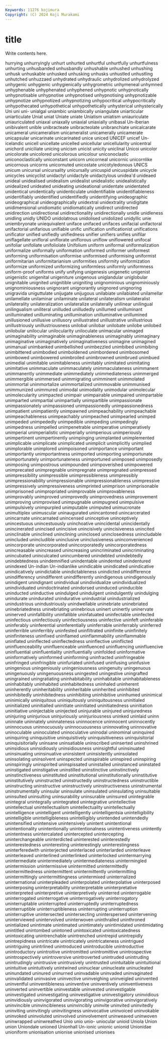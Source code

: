 ```yaml
---
Keywords: 11276 kojimura
Copyright: (C) 2024 Koji Murakami
---
```


# title

Write contents here.



hurrying unhurryingly unhurt unhurted unhurtful unhurtfully unhurtfulness unhurting unhusbanded
unhusbandly unhushable unhushed unhushing unhusk unhuskable unhusked unhusking unhusks unhustled
unhustling unhutched unhuzzaed unhydrated unhydraulic unhydrolized unhydrolyzed unhygenic unhygienic unhygienically
unhygrometric unhymeneal unhymned unhyphenable unhyphenated unhyphened unhypnotic unhypnotically unhypnotisable unhypnotise
unhypnotised unhypnotising unhypnotizable unhypnotize unhypnotized unhypnotizing unhypocritical unhypocritically unhypothecated unhypothetical
unhypothetically unhysterical unhysterically Uni uni uni- unialgal uniambic uniambically uniangulate
uniarticular uniarticulate Uniat uniat Uniate uniate Uniatism uniatism uniauriculate uniauriculated
uniaxal uniaxally uniaxial uniaxially unibasal Un-iberian unibivalent unible unibracteate unibracteolate
unibranchiate unicalcarate unicameral unicameralism unicameralist unicamerally unicamerate unicapsular unicarinate unicarinated
unice uniced UNICEF unicef Un-icelandic unicell unicellate unicelled unicellular unicellularity
unicentral unichord uniciliate unicing unicism unicist unicity uniclinal Unicoi unicolor
unicolorate unicolored unicolorous unicolour uniconoclastic uniconoclastically uniconstant unicorn unicorneal unicornic
unicornlike unicornous unicorns unicornuted unicostate unicotyledonous UNICS unicum unicursal unicursality
unicursally unicuspid unicuspidate unicycle unicycles unicyclist unidactyl unidactyle unidactylous unidea'd
unideaed unideal unidealised unidealism unidealist unidealistic unidealistically unidealized unideated unideating
unideational unidentate unidentated unidentical unidentically unidenticulate unidentifiable unidentifiableness unidentifiably unidentified
unidentifiedly unidentifying unideographic unideographical unideographically unidextral unidextrality unidigitate unidimensional unidiomatic
unidiomatically unidirect unidirected unidirection unidirectional unidirectionality unidirectionally unidle unidleness unidling
unidly UNIDO unidolatrous unidolised unidolized unidyllic unie uniembryonate uniequivalent uniface
unifaced unifaces unifacial unifactoral unifactorial unifarious unifiable unific unification unificationist
unifications unificator unified unifiedly unifiedness unifier unifiers unifies unifilar uniflagellate
unifloral uniflorate uniflorous uniflow uniflowered unifocal unifoliar unifoliate unifoliolate Unifolium
uniform uniformal uniformalization uniformalize uniformally uniformation uniformed uniformer uniformest uniforming
uniformisation uniformise uniformised uniformising uniformist uniformitarian uniformitarianism uniformities uniformity uniformization
uniformize uniformized uniformizing uniformless uniformly uniformness uniform-proof uniforms unify unifying
unigenesis unigenetic unigenist unigenistic unigenital unigeniture unigenous uniglandular uniglobular unignitable
unignited unignitible unigniting unignominious unignominiously unignominiousness unignorant unignorantly unignored unignoring
unigravida uniguttulate unijugate unijugous unilabiate unilabiated unilamellar unilamellate unilaminar unilaminate
unilateral unilateralism unilateralist unilaterality unilateralization unilateralize unilaterally unilinear unilingual unilingualism
uniliteral unilluded unilludedly unillumed unilluminant unilluminated unilluminating unillumination unilluminative unillumined
unillusioned unillusive unillusory unillustrated unillustrative unillustrious unillustriously unillustriousness unilobal unilobar
unilobate unilobe unilobed unilobular unilocular unilocularity uniloculate unimacular unimaged unimaginability
unimaginable unimaginableness unimaginably unimaginary unimaginative unimaginatively unimaginativeness unimagine unimagined unimanual
unimbanked unimbellished unimbezzled unimbibed unimbibing unimbittered unimbodied unimboldened unimbordered unimbosomed
unimbowed unimbowered unimbroiled unimbrowned unimbrued unimbued unimedial unimitable unimitableness unimitably
unimitated unimitating unimitative unimmaculate unimmaculately unimmaculateness unimmanent unimmanently unimmediate unimmediately
unimmediateness unimmerged unimmergible unimmersed unimmigrating unimminent unimmolated unimmortal unimmortalize unimmortalized
unimmovable unimmunised unimmunized unimmured unimodal unimodality unimodular unimolecular unimolecularity unimpacted
unimpair unimpairable unimpaired unimpartable unimparted unimpartial unimpartially unimpartible unimpassionate unimpassionately
unimpassioned unimpassionedly unimpassionedness unimpatient unimpatiently unimpawned unimpeachability unimpeachable unimpeachableness unimpeachably
unimpeached unimpearled unimped unimpeded unimpededly unimpedible unimpeding unimpedingly unimpedness unimpelled
unimpenetrable unimperative unimperatively unimperial unimperialistic unimperially unimperious unimperiously unimpertinent unimpertinently
unimpinging unimplanted unimplemented unimplicable unimplicate unimplicated unimplicit unimplicitly unimplied unimplorable
unimplored unimpoisoned unimportance unimportant unimportantly unimportantness unimported unimporting unimportunate unimportunately
unimportunateness unimportuned unimposed unimposedly unimposing unimpostrous unimpounded unimpoverished unimpowered unimprecated
unimpregnable unimpregnate unimpregnated unimpressed unimpressibility unimpressible unimpressibleness unimpressibly unimpressionability unimpressionable
unimpressionableness unimpressive unimpressively unimpressiveness unimprinted unimprison unimprisonable unimprisoned unimpropriated unimprovable
unimprovableness unimprovably unimproved unimprovedly unimprovedness unimprovement unimproving unimprovised unimpugnable unimpugned
unimpulsive unimpulsively unimpurpled unimputable unimputed unimucronate unimultiplex unimuscular uninaugurated unincantoned
unincarcerated unincarnate unincarnated unincensed uninceptive uninceptively unincestuous unincestuously uninchoative unincidental
unincidentally unincinerated unincised unincisive unincisively unincisiveness unincited uninclinable uninclined uninclining
uninclosed uninclosedness unincludable unincluded unincludible uninclusive uninclusiveness uninconvenienced unincorporate unincorporated
unincorporatedly unincorporatedness unincreasable unincreased unincreasing unincriminated unincriminating unincubated uninculcated unincumbered
unindebted unindebtedly unindebtedness unindemnified unindentable unindented unindentured unindexed Un-indian Un-indianlike
unindicable unindicated unindicative unindicatively unindictable unindictableness unindicted unindifference unindifferency unindifferent
unindifferently unindigenous unindigenously unindigent unindignant unindividual unindividualize unindividualized unindividuated unindoctrinated
unindorsed uninduced uninducible uninducted uninductive unindulged unindulgent unindulgently unindulging unindurate
unindurated unindurative unindustrial unindustrialized unindustrious unindustriously unindwellable uninebriate uninebriated uninebriatedness
uninebriating uninebrious uninert uninertly uninervate uninerved uninfallibility uninfallible uninfatuated uninfectable
uninfected uninfectious uninfectiously uninfectiousness uninfective uninfeft uninferable uninferably uninferential uninferentially
uninferrable uninferrably uninferred uninferrible uninferribly uninfested uninfiltrated uninfinite uninfinitely uninfiniteness
uninfixed uninflamed uninflammability uninflammable uninflated uninflected uninflectedness uninflective uninflicted uninfluenceability
uninfluenceable uninfluenced uninfluencing uninfluencive uninfluential uninfluentiality uninfluentially uninfolded uninformative uninformatively
uninformed uninforming uninfracted uninfringeable uninfringed uninfringible uninfuriated uninfused uninfusing uninfusive
uningenious uningeniously uningeniousness uningenuity uningenuous uningenuously uningenuousness uningested uningestive uningrafted
uningrained uningratiating uninhabitability uninhabitable uninhabitableness uninhabitably uninhabited uninhabitedness uninhaled uninherent
uninherently uninheritability uninheritable uninherited uninhibited uninhibitedly uninhibitedness uninhibiting uninhibitive uninhumed
uninimical uninimically uniniquitous uniniquitously uniniquitousness uninitialed uninitialized uninitialled uninitiate uninitiated
uninitiatedness uninitiation uninitiative uninjectable uninjected uninjurable uninjured uninjuredness uninjuring uninjurious
uninjuriously uninjuriousness uninked uninlaid uninn uninnate uninnately uninnateness uninnocence uninnocent
uninnocently uninnocuous uninnocuously uninnocuousness uninnovating uninnovative uninoculable uninoculated uninoculative uninodal
uninominal uninquired uninquiring uninquisitive uninquisitively uninquisitiveness uninquisitorial uninquisitorially uninsane uninsatiable
uninscribed uninserted uninshrined uninsidious uninsidiously uninsidiousness uninsightful uninsinuated uninsinuating uninsinuative
uninsistent uninsistently uninsolated uninsolating uninsolvent uninspected uninspirable uninspired uninspiring uninspiringly
uninspirited uninspissated uninstalled uninstanced uninstated uninstigated uninstigative uninstilled uninstinctive uninstinctively
uninstinctiveness uninstituted uninstitutional uninstitutionally uninstitutive uninstitutively uninstructed uninstructedly uninstructedness uninstructible
uninstructing uninstructive uninstructively uninstructiveness uninstrumental uninstrumentally uninsular uninsulate uninsulated uninsulating
uninsultable uninsulted uninsulting uninsurability uninsurable uninsured unintegrable unintegral unintegrally unintegrated
unintegrative unintellective unintellectual unintellectualism unintellectuality unintellectually unintelligence unintelligent unintelligently unintelligentsia
unintelligibility unintelligible unintelligibleness unintelligibly unintended unintendedly unintensified unintensive unintensively unintent
unintentional unintentionality unintentionally unintentionalness unintentiveness unintently unintentness unintercalated unintercepted unintercepting
uninterchangeable uninterdicted uninterested uninterestedly uninterestedness uninteresting uninterestingly uninterestingness uninterferedwith uninterjected
uninterlaced uninterlarded uninterleave uninterleaved uninterlined uninterlinked uninterlocked unintermarrying unintermediate unintermediately
unintermediateness unintermingled unintermission unintermissive unintermitted unintermittedly unintermittedness unintermittent unintermittently unintermitting
unintermittingly unintermittingness unintermixed uninternalized uninternational uninterpleaded uninterpolated uninterpolative uninterposed uninterposing
uninterpretability uninterpretable uninterpretative uninterpreted uninterpretive uninterpretively uninterred uninterrogable uninterrogated uninterrogative
uninterrogatively uninterrogatory uninterruptable uninterrupted uninterruptedly uninterruptedness uninterruptible uninterruptibleness uninterrupting uninterruption
uninterruptive unintersected unintersecting uninterspersed unintervening uninterviewed unintervolved uninterwoven uninthralled uninthroned
unintialized unintimate unintimated unintimately unintimidated unintimidating unintitled unintombed unintoned unintoxicated
unintoxicatedness unintoxicating unintrenchable unintrenched unintrepid unintrepidly unintrepidness unintricate unintricately unintricateness
unintrigued unintriguing unintrlined unintroduced unintroducible unintroductive unintroductory unintroitive unintromitted unintromittive
unintrospective unintrospectively unintroversive unintroverted unintruded unintruding unintrudingly unintrusive unintrusively unintrusted
unintuitable unintuitional unintuitive unintuitively unintwined uninuclear uninucleate uninucleated uninundated uninured
uninurned uninvadable uninvaded uninvaginated uninvalidated uninvasive uninvective uninveighing uninveigled uninvented
uninventful uninventibleness uninventive uninventively uninventiveness uninverted uninvertible uninvestable uninvested uninvestigable
uninvestigated uninvestigating uninvestigative uninvestigatory uninvidious uninvidiously uninvigorated uninvigorating uninvigorative uninvigoratively
uninvincible uninvincibleness uninvincibly uninvite uninvited uninvitedly uninviting uninvitingly uninvitingness uninvocative
uninvoiced uninvokable uninvoked uninvoluted uninvolved uninvolvement uninweaved uninwoven uninwrapped uninwreathed
Unio unio unio- uniocular unioid Uniola Union union Uniondale unioned
Unionhall Un-ionic unionic unionid Unionidae unioniform unionisation unionise unionised unionises

